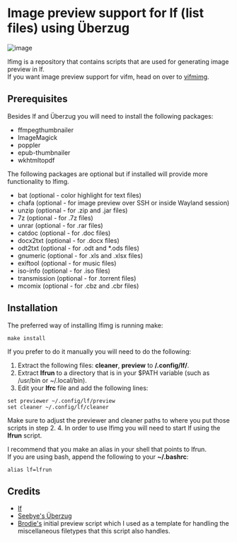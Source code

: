 # Image preview support for lf (list files) using Überzug
![image](https://raw.githubusercontent.com/cirala/lfimg/master/screenshot.png)

lfimg is a repository that contains scripts that are used for generating image
preview in lf.\
If you want image preview support for vifm, head on over to
[vifmimg](https://github.com/cirala/vifmimg).

## Prerequisites
Besides lf and Überzug you will need to install the following packages:
* ffmpegthumbnailer
* ImageMagick
* poppler
* epub-thumbnailer
* wkhtmltopdf

The following packages are optional but if installed will provide more functionality to lfimg.
* bat (optional - color highlight for text files)
* chafa (optional - for image preview over SSH or inside Wayland session)
* unzip (optional - for .zip and .jar files)
* 7z (optional - for .7z files)
* unrar (optional - for .rar files)
* catdoc (optional - for .doc files)
* docx2txt (optional - for .docx files)
* odt2txt (optional - for .odt and *.ods files)
* gnumeric (optional - for .xls and .xlsx files)
* exiftool (optional - for music files)
* iso-info (optional - for .iso files)
* transmission (optional - for .torrent files)
* mcomix (optional - for .cbz and .cbr files)

## Installation
The preferred way of installing lfimg is running make:
```
make install
```

If you prefer to do it manually you will need to do the following:
1. Extract the following files: **cleaner**, **preview** to **/.config/lf/**.
2. Extract **lfrun** to a directory that is in your $PATH variable (such as
   /usr/bin or ~/.local/bin).
3. Edit your **lfrc** file and add the following lines:
```
set previewer ~/.config/lf/preview
set cleaner ~/.config/lf/cleaner
```
Make sure to adjust the previewer and cleaner paths to where you put those
scripts in step 2.
4. In order to use lfimg you will need to start lf using the **lfrun** script.

I recommend that you make an alias in your shell that points to lfrun.\
If you are using bash, append the following to your **~/.bashrc**:
```
alias lf=lfrun
```

## Credits
* [lf](https://github.com/gokcehan/lf/)
* [Seebye's Überzug](https://github.com/seebye/ueberzug)
* [Brodie's](https://github.com/BrodieRobertson/) initial preview script which
  I used as a template for handling the miscellaneous filetypes that this
  script also handles.
